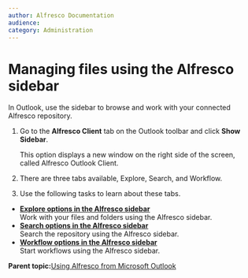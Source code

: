 ```yaml
---
author: Alfresco Documentation
audience: 
category: Administration
---
```


# Managing files using the Alfresco sidebar

In Outlook, use the sidebar to browse and work with your connected Alfresco repository.

1.  Go to the **Alfresco Client** tab on the Outlook toolbar and click **Show Sidebar**.

    This option displays a new window on the right side of the screen, called Alfresco Outlook Client.

2.  There are three tabs available, Explore, Search, and Workflow.

3.  Use the following tasks to learn about these tabs.


-   **[Explore options in the Alfresco sidebar](../tasks/Outlook-email-manager-explore_v2.md)**  
Work with your files and folders using the Alfresco sidebar.
-   **[Search options in the Alfresco sidebar](../tasks/Outlook-email-manager-search_v2.md)**  
Search the repository using the Alfresco sidebar.
-   **[Workflow options in the Alfresco sidebar](../tasks/Outlook-email-manager-views_v2.md)**  
Start workflows using the Alfresco sidebar.

**Parent topic:**[Using Alfresco from Microsoft Outlook](../concepts/Outlook-intro.md)

